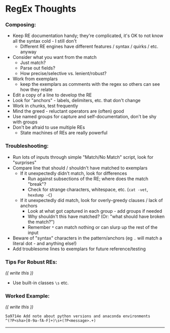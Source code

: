 RegEx Thoughts
==============

### Composing:
- Keep RE documentation handy; they're complicated, it's OK to not know all the syntax cold - I still don't
  - Different RE engines have different features / syntax / quirks / etc. anyway
- Consider what you want from the match
  - Just match?
  - Parse out fields?
  - How precise/selective vs. lenient/robust?
- Work from exemplars
  - keep the exemplars as comments with the regex so others can see how they relate
- Edit a copy of a line to develop the RE
- Look for "anchors" - labels, delimiters, etc. that don't change
- Work in chunks, test frequently
- Mind the greed - reluctant operators are (often) good
- Use named groups for capture and self-documentation, don't be shy with groups
- Don't be afraid to use multiple REs
  - State machines of REs are really powerful


### Troubleshooting:
- Run lots of inputs through simple "Match/No Match" script, look for "surprises"
- Compare line that should / shouldn't have matched to exemplars
  - If it unexpectedly didn't match, look for differences
    - Run against subsections of the RE; where does the match "break"?
    - Check for strange characters, whitespace, etc. (`cat -vet`, `hexdump -C`)
  - If it unexpectedly did match, look for overly-greedy clauses / lack of anchors
    - Look at what got captured in each group - add groups if needed
    - Why shouldn't this have matched? (Or: "what should have broken the match?")
    - Remember `*` can match nothing or can slurp up the rest of the input
- Beware of "syntax" characters in the pattern/anchors (eg `.` will match a literal dot - and anything else!)
- Add troublesome lines to exemplars for future reference/testing


### Tips For Robust REs:

_(( write this ))_
- Use built-in classes `\s` etc.


### Worked Example:

_(( write this ))_

```
5a9714e Add note about python versions and anaconda environments
^(?P<sha>[0-9a-fA-F]+)\s+(?P<message>.+)
```

---
